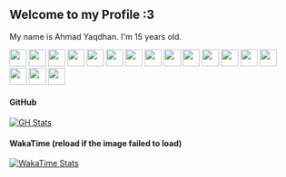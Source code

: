## Welcome to my Profile :3
My name is Ahmad Yaqdhan. I'm 15 years old.

<div>
  <a href="https://typescriptlang.org"><img src="https://cdn.jsdelivr.net/gh/devicons/devicon/icons/typescript/typescript-original.svg" width="30" /></a>
  <a href="https://developer.mozilla.org/en-US/docs/Web/JavaScript"><img src="https://cdn.jsdelivr.net/gh/devicons/devicon/icons/javascript/javascript-original.svg" width="30" /></a>
  <a href="https://nodejs.org"><img src="https://cdn.jsdelivr.net/gh/devicons/devicon/icons/nodejs/nodejs-original.svg" width="30" /></a>
  <a href="https://deno.land"><img src="https://cdn.jsdelivr.net/gh/devicons/devicon/icons/denojs/denojs-original.svg" width="30" /></a>
  <a href="https://reactjs.org"><img src="https://cdn.jsdelivr.net/gh/devicons/devicon/icons/react/react-original.svg" width="30" /></a>
  <a href="https://nextjs.org"><img src="https://cdn.jsdelivr.net/gh/devicons/devicon/icons/nextjs/nextjs-original.svg" width="30" /></a>
  <a href="https://mongodb.com"><img src="https://cdn.jsdelivr.net/gh/devicons/devicon/icons/mongodb/mongodb-original-wordmark.svg" width="30" /></a>
  <a href="https://code.visualstudio.com"><img src="https://cdn.jsdelivr.net/gh/devicons/devicon/icons/vscode/vscode-original.svg" width="30" /></a>
  <a href="https://visualstudio.com"><img src="https://cdn.jsdelivr.net/gh/devicons/devicon/icons/visualstudio/visualstudio-plain.svg" width="30" /></a>
  <a href="https://docs.microsoft.com/en-us/dotnet/csharp"><img src="https://cdn.jsdelivr.net/gh/devicons/devicon/icons/csharp/csharp-original.svg" width="30" /></a>
  <a href="https://dotnet.microsoft.com"><img src="https://cdn.jsdelivr.net/gh/devicons/devicon/icons/dotnetcore/dotnetcore-original.svg" width="30" /></a>
  <a href="https://java.com"><img src="https://cdn.jsdelivr.net/gh/devicons/devicon/icons/java/java-original.svg" width="30" /></a>
  <img src="https://cdn.jsdelivr.net/gh/devicons/devicon/icons/linux/linux-original.svg" width="30" />
  <a href="https://npmjs.com"><img src="https://cdn.jsdelivr.net/gh/devicons/devicon/icons/npm/npm-original-wordmark.svg" width="30" /></a>
  <a href="https://www.r-project.org"><img src="https://cdn.jsdelivr.net/gh/devicons/devicon/icons/r/r-original.svg" width="30" /></a>
  <a href="https://www.rstudio.com"><img src="https://cdn.jsdelivr.net/gh/devicons/devicon/icons/rstudio/rstudio-original.svg" width="30" /></a>
  <a href="https://tailwindcss.com"><img src="https://cdn.jsdelivr.net/gh/devicons/devicon/icons/tailwindcss/tailwindcss-plain.svg" width="30" /></a>
</div>

#### GitHub
[![GH Stats](https://github-readme-stats.vercel.app/api?username=Mednoob&show_icons=true&count_private=true&include_all_commits=true&theme=dark)](https://github.com/Mednoob)

#### WakaTime (reload if the image failed to load)
[![WakaTime Stats](https://github-readme-stats.vercel.app/api/wakatime?username=Mednoob&layout=compact)](https://wakatime.com/@Mednoob)
